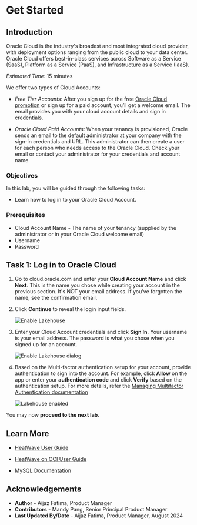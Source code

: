 # Get Started

## Introduction

Oracle Cloud is the industry's broadest and most integrated cloud provider, with deployment options ranging from the public cloud to your data center. Oracle Cloud offers best-in-class services across Software as a Service (SaaS), Platform as a Service (PaaS), and Infrastructure as a Service (IaaS).

_Estimated Time:_ 15 minutes

We offer two types of Cloud Accounts:

- _Free Tier Accounts_: After you sign up for the free [Oracle Cloud promotion](https://signup.cloud.oracle.com/?sourceType=:ow:lp:cpo::::RC_WWMK211125P00013:llid=3306) or sign up for a paid account, you’ll get a welcome email. The email provides you with your cloud account details and sign in credentials.

- _Oracle Cloud Paid Accounts_: When your tenancy is provisioned, Oracle sends an email to the default administrator at your company with the sign-in credentials and URL. This administrator can then create a user for each person who needs access to the Oracle Cloud. Check your email or contact your administrator for your credentials and account name.

### Objectives

In this lab, you will be guided through the following tasks:

- Learn how to log in to your Oracle Cloud Account.

### Prerequisites

- Cloud Account Name - The name of your tenancy (supplied by the administrator or in your Oracle Cloud welcome email)
- Username
- Password

## Task 1:  Log in to Oracle Cloud

1. Go to cloud.oracle.com and enter your **Cloud Account Name** and click **Next**. This is the name you chose while creating your account in the previous section. It's NOT your email address. If you've forgotten the name, see the confirmation email.

2. Click **Continue** to reveal the login input fields. 
    
    ![Enable Lakehouse](./images/1-enable-lakehouse.png "Enable Lakehouse")

3. Enter your Cloud Account credentials and click **Sign In**. Your username is your email address. The password is what you chose when you signed up for an account.

    ![Enable Lakehouse dialog](./images/2-enable-lakehouse-dialog.png "Enable Lakehouse dialog")

4. Based on the Multi-factor authentication setup for your account, provide authentication to sign into the account. For example, click **Allow** on the app or enter your **authentication code** and click **Verify** based on the authentication setup. For more details, refer the [Managing Multifactor Authentication documentation](https://docs.oracle.com/en-us/iaas/Content/Identity/Tasks/usingmfa.htm)
  
    ![Lakehouse enabled](./images/3-lakehouse-enabled.png "Lakehouse enabled")

You may now **proceed to the next lab**.

## Learn More

- [HeatWave User Guide](https://dev.mysql.com/doc/heatwave/en/)

- [HeatWave on OCI User Guide](https://docs.oracle.com/en-us/iaas/mysql-database/index.html)

- [MySQL Documentation](https://dev.mysql.com/)

## Acknowledgements

- **Author** - Aijaz Fatima, Product Manager
- **Contributors** - Mandy Pang, Senior Principal Product Manager
- **Last Updated By/Date** - Aijaz Fatima, Product Manager, August 2024